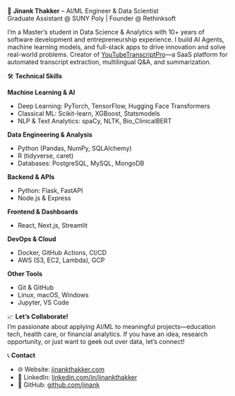 <!-- 👋 Hi there -->

🚀 **Jinank Thakker** – AI/ML Engineer & Data Scientist  
Graduate Assistant @ SUNY Poly | Founder @ Rethinksoft  

I’m a Master’s student in Data Science & Analytics with 10+ years of software development and entrepreneurship experience. I build AI Agents, machine learning models, and full-stack apps to drive innovation and solve real-world problems. Creator of [YouTubeTranscriptPro](https://www.jinankthakker.com/)—a SaaS platform for automated transcript extraction, multilingual Q&A, and summarization.


🛠️ **Technical Skills**

**Machine Learning & AI**  
- Deep Learning: PyTorch, TensorFlow, Hugging Face Transformers  
- Classical ML: Scikit-learn, XGBoost, Statsmodels  
- NLP & Text Analytics: spaCy, NLTK, Bio_ClinicalBERT  

**Data Engineering & Analysis**  
- Python (Pandas, NumPy, SQLAlchemy)  
- R (tidyverse, caret)  
- Databases: PostgreSQL, MySQL, MongoDB  

**Backend & APIs**  
- Python: Flask, FastAPI  
- Node.js & Express  

**Frontend & Dashboards**  
- React, Next.js, Streamlit  

**DevOps & Cloud**  
- Docker, GitHub Actions, CI/CD  
- AWS (S3, EC2, Lambda), GCP  

**Other Tools**  
- Git & GitHub  
- Linux, macOS, Windows  
- Jupyter, VS Code  


📈 **Let’s Collaborate!**  
I’m passionate about applying AI/ML to meaningful projects—education tech, health care, or financial analytics. If you have an idea, research opportunity, or just want to geek out over data, let’s connect!


📞 **Contact**  
- 🌐 Website: [jinankthakker.com](https://www.jinankthakker.com/)  
- 💼 LinkedIn: [linkedin.com/in/jinankthakker](https://www.linkedin.com/in/jinankthakker/)  
- 🐙 GitHub: [github.com/jinank](https://github.com/jinank)  
